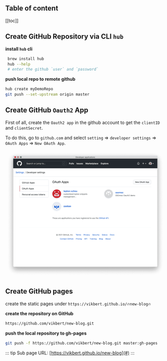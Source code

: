 <div align="center">
    <span class="iconify" data-icon="bytesize:github" data-inline="false" width="100"></span>
</div>

<h2> Table of content </h2>

[[toc]]


## Create GitHub Repository via CLI `hub`

**install `hub` cli**

```bash
 brew install hub
 hub --help
 # enter the github `user` and `password`
```

**push local repo to remote github**

```bash
hub create myDemoRepo
git push --set-upstream origin master
```


## Create GitHub `Oauth2` App
First of all, create the `Oauth2 app` in the github account to get the `clientID` and `clientSecret`. 

To do this, go to `github.com` and select `setting` => `developer settings` => `OAuth Apps` => `New OAuth App`.


![](./img/github-oauth2.png)


## Create GitHub pages
create the static pages under `https://vikbert.github.io/🔥new-blog🔥`

**create the repository on GitHub**
```bash
https://github.com/vikbert/new-blog.git
```

**push the local repository to gh-pages**
```bash
git push -f https://github.com/vikbert/new-blog.git master:gh-pages 
```

::: tip
Sub page URL: [https://vikbert.github.io/new-blog](#)
:::


